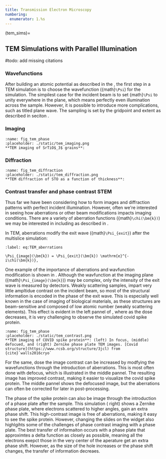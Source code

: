 ```yaml
---
title: Transmission Electron Microscopy
numbering:
  enumerator: 1.%s
---
```


(tem_sims)=
## TEM Simulations with Parallel Illumination

#todo: add missing citations

### Wavefunctions
After building an atomic potential as described in the [](#algorithms_page), the first step in a TEM simulation is to choose the wavefunction ({math}`\Psi`) for the simulation. The simpilest case for the incident beam is to set {math}`\Psi` to unity everywhere in the plane, which means perfectly even illumination across the sample. However, it is possible to introduce more complications, such as titled plane wave. The sampling is set by the gridpoint and extent as described in seciton [](#sim_inputs_page).


### Imaging 

```{figure} #app:tem_imaging
:name: fig_tem_phase
:placeholder: ./static/tem_imaging.png
**TEM imaging of SrTiO$_3$ grains**: 
```



### Diffraction 

```{figure} #app:tem_diffraction
:name: fig_tem_diffraction
:placeholder: ./static/tem_diffraction.png
**TEM diffraction of STO as a function of thickness**: 
```



### Contrast transfer and phase contrast STEM
Thus far we have been considering how to form images and diffraction patterns with perfect incident illumination. However, often we're interested in seeing how aberrations or other beam modifications impacts imaging conditions. There are a variety of aberration functions ({math}`\chi(\bm{k})`) we may be interested in including as described in [](#CTF_page).

In TEM, aberrations modify the exit wave ({math}`\Psi_{exit}`) after the multislice simulation: 

```{math}
:label: eq:TEM_aberrations

\Psi_{image}(\bm{k}) = \Psi_{exit}(\bm{k}) \mathrm{e}^{-i\chi(\bm{k})},
```

One example of the importance of aberrations and wavfunction modification is shown in [](#tem_contrast). Although the wavfunction at the imaging plane ({math}`\Psi_{image}(\bm{k}`)) may be complex, only the intensity of the exit wave is measured by detectors. Weakly scattering samples, impart very little ampltidue contrast on the incident beam, so most of the structural information is encoded in the phase of the exit wave. This is especially well known in the case of imaging of biological materials, as these structures are beam-sensitive and composed of low atomic number (weakly scattering elements). This effect is evident in the left pannel of [](#tem_contrast), where as the dose decreases, it is very challenging to observe the simulated covid spike protein.

```{figure} #app:tem_contrast
:name: fig_tem_phase
:placeholder: ./static/tem_contrast.png
**TEM imaging of COVID spike protein**: (left) In focus, (middle) defocued, and (right) Zernike phase plate TEM images. [Covid structure](https://www.rcsb.org/structure/3jcl) from {cite}`walls2016cryo`
```

For the same, dose the image contrast can be increased by modfying the wavefunctions through the introduction of aberrations. This is most often done with defocus, which is illustrated in the middle pannel. The resulting image has improved contrast, making it easier to visualize the covid spike protein. The middle pannel shows the defocused image, but the aberrations can often be corrected for later in post-processing. 

The phase of the spike protein can also be image through the introduction of a phase plate after the sample. This simulation ([](#tem_contrast) right) shows a Zernike phase plate, where electrons scattered to higher angles, gain an extra phase shift. This high-contrast image is free of aberrations, making it easy to see the spike protein. However, changing the slides on the widget also highlgihts some of the challenges of phase contrast imaging with a phase plate. The best transfer of informaiton occurs with a phase plate that approximtes a delta function as closely as possible, meaning all the electrons exepct those in the very center of the aperature get an extra phase shift. However, as the size of the hole increases or the phase shift changes, the transfer of information decreaes. 
